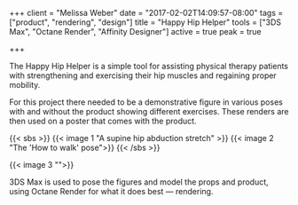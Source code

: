 +++
client = "Melissa Weber"
date = "2017-02-02T14:09:57-08:00"
tags = ["product", "rendering", "design"]
title = "Happy Hip Helper"
tools = ["3DS Max", "Octane Render", "Affinity Designer"]
active = true
peak = true

+++

The Happy Hip Helper is a simple tool for assisting physical therapy patients with strengthening and exercising their hip muscles and regaining proper mobility.

For this project there needed to be a demonstrative figure in various poses with and without the product showing different exercises. These renders are then used on a poster that comes with the product.

{{< sbs >}}
{{< image 1 "A supine hip abduction stretch" >}}
{{< image 2 "The 'How to walk' pose">}}
{{< /sbs >}}

<!--more-->

{{< image 3 "">}}

3DS Max is used to pose the figures and model the props and product, using Octane Render for what it does best — rendering.
